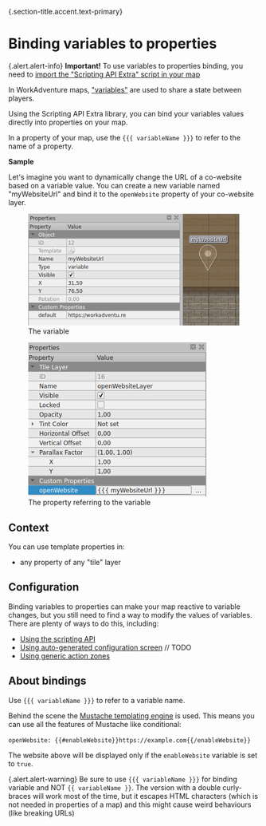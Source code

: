 {.section-title.accent.text-primary}
# Binding variables to properties

{.alert.alert-info}
**Important!** To use variables to properties binding, you need to [import the "Scripting API Extra" script in your map](about.md#importing-the-extended-features)

In WorkAdventure maps, ["variables"](https://workadventu.re/map-building/api-state.md) are used to share a state between 
players.

Using the Scripting API Extra library, you can bind your variables values directly into properties on your map.

In a property of your map, use the `{{{ variableName }}}` to refer to the name of a property.

**Sample**

Let's imagine you want to dynamically change the URL of a co-website based on a variable value.
You can create a new variable named "myWebsiteUrl" and bind it to the `openWebsite` property of your co-website layer.

<figure class="figure">
    <img class="figure-img img-fluid rounded" src="images/variable.png" alt="" />
    <figcaption class="figure-caption">The variable</figcaption>
</figure>

<figure class="figure">
    <img class="figure-img img-fluid rounded" src="images/templated_property.png" alt="" />
    <figcaption class="figure-caption">The property referring to the variable</figcaption>
</figure>

## Context

You can use template properties in:

- any property of any "tile" layer

## Configuration

Binding variables to properties can make your map reactive to variable changes, but you still need to find a way
to modify the values of variables. There are plenty of ways to do this, including:

- [Using the scripting API](https://workadventu.re/map-building/api-state.md)
- [Using auto-generated configuration screen]() // TODO
- [Using generic action zones](generic-action-zones.md)

## About bindings

Use `{{{ variableName }}}` to refer to a variable name.

Behind the scene the [Mustache templating engine](https://en.wikipedia.org/wiki/Mustache_(template_system)) is used.
This means you can use all the features of Mustache like conditional:

`openWebsite: {{#enableWebsite}}https://example.com{{/enableWebsite}}`

The website above will be displayed only if the `enableWebsite` variable is set to `true`.

{.alert.alert-warning}
Be sure to use `{{{ variableName }}}` for binding variable and NOT `{{ variableName }}`. The version with a double 
curly-braces will work most of the time, but it escapes HTML characters (which is not needed in properties of a map)
and this might cause weird behaviours (like breaking URLs)
